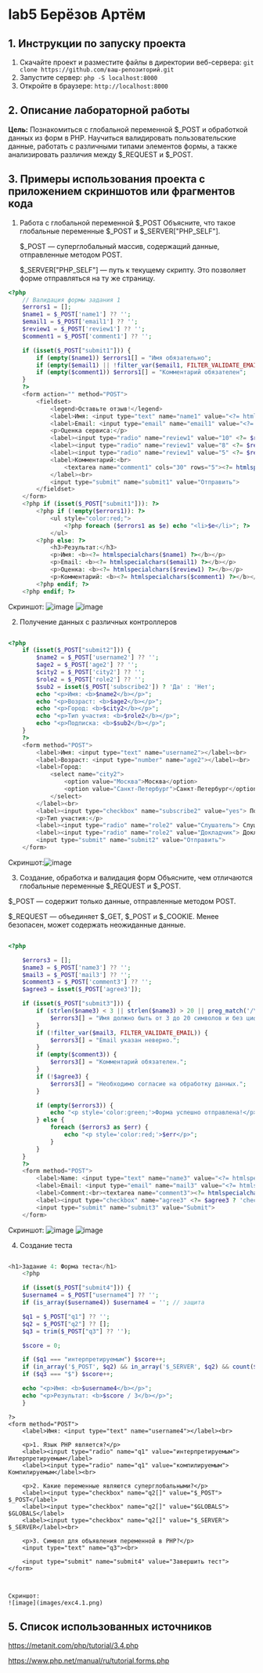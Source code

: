 # lab5 Берёзов Артём
## 1. Инструкции по запуску проекта
1. Скачайте проект и разместите файлы в директории веб-сервера:
`git clone https://github.com/ваш-репозиторий.git`
2. Запустите сервер:
   `php -S localhost:8000`
4. Откройте в браузере:
   `http://localhost:8000`
   
## 2. Описание лабораторной работы   

__Цель:__ Познакомиться с глобальной переменной $_POST и обработкой данных из форм в PHP. Научиться валидировать пользовательские данные, работать с различными типами элементов формы, а также анализировать различия между $_REQUEST и $_POST.

## 3. Примеры использования проекта с приложением скриншотов или фрагментов кода

1. Работа с глобальной переменной $_POST
   Объясните, что такое глобальные переменные $_POST и $_SERVER["PHP_SELF"].
   
   $_POST — суперглобальный массив, содержащий данные, отправленные методом POST.

    $_SERVER["PHP_SELF"] — путь к текущему скрипту. Это позволяет форме отправляться на ту же страницу.

```php
<?php
    // Валидация формы задания 1
    $errors1 = [];
    $name1 = $_POST['name1'] ?? '';
    $email1 = $_POST['email1'] ?? '';
    $review1 = $_POST['review1'] ?? '';
    $comment1 = $_POST['comment1'] ?? '';

    if (isset($_POST["submit1"])) {
        if (empty($name1)) $errors1[] = "Имя обязательно";
        if (empty($email1) || !filter_var($email1, FILTER_VALIDATE_EMAIL)) $errors1[] = "Некорректный email";
        if (empty($comment1)) $errors1[] = "Комментарий обязателен";
    }
    ?>
    <form action="" method="POST">
        <fieldset>
            <legend>Оставьте отзыв!</legend>
            <label>Имя: <input type="text" name="name1" value="<?= htmlspecialchars($name1) ?>"></label><br>
            <label>Email: <input type="email" name="email1" value="<?= htmlspecialchars($email1) ?>"></label><br>
            <p>Оценка сервиса:</p>
            <label><input type="radio" name="review1" value="10" <?= $review1 == '10' ? 'checked' : '' ?>> Хорошо</label><br>
            <label><input type="radio" name="review1" value="8" <?= $review1 == '8' ? 'checked' : '' ?>> Удовлетворительно</label><br>
            <label><input type="radio" name="review1" value="5" <?= $review1 == '5' ? 'checked' : '' ?>> Плохо</label><br>
            <label>Комментарий:<br>
                <textarea name="comment1" cols="30" rows="5"><?= htmlspecialchars($comment1) ?></textarea>
            </label><br>
            <input type="submit" name="submit1" value="Отправить">
        </fieldset>
    </form>
    <?php if (isset($_POST["submit1"])): ?>
        <?php if (!empty($errors1)): ?>
            <ul style="color:red;">
                <?php foreach ($errors1 as $e) echo "<li>$e</li>"; ?>
            </ul>
        <?php else: ?>
            <h3>Результат:</h3>
            <p>Имя: <b><?= htmlspecialchars($name1) ?></b></p>
            <p>Email: <b><?= htmlspecialchars($email1) ?></b></p>
            <p>Оценка: <b><?= htmlspecialchars($review1) ?></b></p>
            <p>Комментарий: <b><?= htmlspecialchars($comment1) ?></b></p>
        <?php endif; ?>
    <?php endif; ?>

```

Скриншот: 
![image](images/exc1.1.png)
![image](images/exc1.2.png)

2. Получение данных с различных контроллеров

```php

<?php
    if (isset($_POST["submit2"])) {
        $name2 = $_POST['username2'] ?? '';
        $age2 = $_POST['age2'] ?? '';
        $city2 = $_POST['city2'] ?? '';
        $role2 = $_POST['role2'] ?? '';
        $sub2 = isset($_POST['subscribe2']) ? 'Да' : 'Нет';
        echo "<p>Имя: <b>$name2</b></p>";
        echo "<p>Возраст: <b>$age2</b></p>";
        echo "<p>Город: <b>$city2</b></p>";
        echo "<p>Тип участия: <b>$role2</b></p>";
        echo "<p>Подписка: <b>$sub2</b></p>";
    }
    ?>
    <form method="POST">
        <label>Имя: <input type="text" name="username2"></label><br>
        <label>Возраст: <input type="number" name="age2"></label><br>
        <label>Город:
            <select name="city2">
                <option value="Москва">Москва</option>
                <option value="Санкт-Петербург">Санкт-Петербург</option>
            </select>
        </label><br>
        <label><input type="checkbox" name="subscribe2" value="yes"> Подписаться на новости</label><br>
        <p>Тип участия:</p>
        <label><input type="radio" name="role2" value="Слушатель"> Слушатель</label>
        <label><input type="radio" name="role2" value="Докладчик"> Докладчик</label><br>
        <input type="submit" name="submit2" value="Отправить">
    </form>
``` 

Скриншот:![image](images/exc2.1.png)

3. Создание, обработка и валидация форм
Объясните, чем отличаются глобальные переменные $_REQUEST и $_POST.

$_POST — содержит только данные, отправленные методом POST.

$_REQUEST — объединяет $_GET, $_POST и $_COOKIE. Менее безопасен, может содержать неожиданные данные.

```php

<?php

    $errors3 = [];
    $name3 = $_POST['name3'] ?? '';
    $mail3 = $_POST['mail3'] ?? '';
    $comment3 = $_POST['comment3'] ?? '';
    $agree3 = isset($_POST['agree3']);

    if (isset($_POST["submit3"])) {
        if (strlen($name3) < 3 || strlen($name3) > 20 || preg_match('/\d/', $name3)) {
            $errors3[] = "Имя должно быть от 3 до 20 символов и без цифр.";
        }
        if (!filter_var($mail3, FILTER_VALIDATE_EMAIL)) {
            $errors3[] = "Email указан неверно.";
        }
        if (empty($comment3)) {
            $errors3[] = "Комментарий обязателен.";
        }
        if (!$agree3) {
            $errors3[] = "Необходимо согласие на обработку данных.";
        }

        if (empty($errors3)) {
            echo "<p style='color:green;'>Форма успешно отправлена!</p>";
        } else {
            foreach ($errors3 as $err) {
                echo "<p style='color:red;'>$err</p>";
            }
        }
    }
    ?>
    <form method="POST">
        <label>Name: <input type="text" name="name3" value="<?= htmlspecialchars($name3) ?>"></label><br>
        <label>Email: <input type="email" name="mail3" value="<?= htmlspecialchars($mail3) ?>"></label><br>
        <label>Comment:<br><textarea name="comment3"><?= htmlspecialchars($comment3) ?></textarea></label><br>
        <label><input type="checkbox" name="agree3" <?= $agree3 ? 'checked' : '' ?>> Do you agree with data processing?</label><br>
        <input type="submit" name="submit3" value="Submit">
    </form>

```


Скриншот:   ![image](images/exc3.1.png)
            ![image](images/exc3.2.png)


4. Создание теста

```php

<h1>Задание 4: Форма теста</h1>
    <?php

    if (isset($_POST["submit4"])) {
    $username4 = $_POST["username4"] ?? '';
    if (is_array($username4)) $username4 = ''; // защита

    $q1 = $_POST["q1"] ?? '';
    $q2 = $_POST["q2"] ?? [];
    $q3 = trim($_POST["q3"] ?? '');

    $score = 0;

    if ($q1 === "интерпретируемым") $score++;
    if (in_array('$_POST', $q2) && in_array('$_SERVER', $q2) && count($q2) === 2) $score++;
    if ($q3 === "$") $score++;

    echo "<p>Имя: <b>$username4</b></p>";
    echo "<p>Результат: <b>$score / 3</b></p>";
    }
```
    ?>
    <form method="POST">
        <label>Имя: <input type="text" name="username4"></label><br>

        <p>1. Язык PHP является?</p>
        <label><input type="radio" name="q1" value="интерпретируемым"> Интерпретируемым</label>
        <label><input type="radio" name="q1" value="компилируемым"> Компилируемым</label><br>

        <p>2. Какие переменные являются суперглобальными?</p>
        <label><input type="checkbox" name="q2[]" value="$_POST"> $_POST</label>
        <label><input type="checkbox" name="q2[]" value="$GLOBALS"> $GLOBALS</label>
        <label><input type="checkbox" name="q2[]" value="$_SERVER"> $_SERVER</label><br>

        <p>3. Символ для объявления переменной в PHP?</p>
        <input type="text" name="q3"><br>

        <input type="submit" name="submit4" value="Завершить тест">
    </form>



    Скриншот:
    ![image](images/exc4.1.png)


## 5. Список использованных источников

https://metanit.com/php/tutorial/3.4.php

https://www.php.net/manual/ru/tutorial.forms.php
